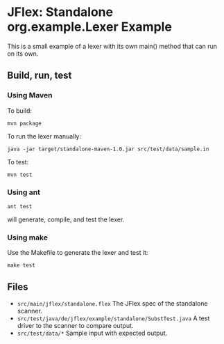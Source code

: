 <!--
  Copyright 2020, Gerwin Klein, Régis Décamps, Steve Rowe
  SPDX-License-Identifier: CC-BY-SA-4.0
-->

JFlex: Standalone org.example.Lexer Example
===============================

This is a small example of a lexer with its own main() method that can run on
its own.

## Build, run, test

### Using Maven

To build:

    mvn package

To run the lexer manually:

    java -jar target/standalone-maven-1.0.jar src/test/data/sample.in

To test:

    mvn test


### Using ant

    ant test

will generate, compile, and test the lexer.

### Using make

Use the Makefile to generate the lexer and test it:

    make test

## Files

* `src/main/jflex/standalone.flex`
  The JFlex spec of the standalone scanner.
* `src/test/java/de/jflex/example/standalone/SubstTest.java`
  A test driver to the scanner to compare output.
* `src/test/data/*`
  Sample input with expected output.